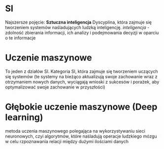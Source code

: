 
# SI
Najszersze pojęcie: **Sztuczna inteligencja**
Dyscyplina, która zajmuje się tworzeniem systemów naśladujących ludzką inteligencję.
*inteligencja* - zdolność zbierania informacji, ich analizy i podejmowania decyzji w oparciu o te informacje

# Uczenie maszynowe
To jeden z działów SI.
Kategoria SI, która zajmuje się tworzeniem uczących się systemów (te systemy na bieżąco aktualizują swoje zachowanie wraz z otrzymaniem nowych danych, wyciągają wnioski z sukcesów i porażek, aby optymalizować swoje zachowanie w przyszłości)


# Głębokie uczenie maszynowe (Deep learning)
metoda uczenia maszynowego polegająca na wykorzystywaniu sieci neuronowych, czyi algorytmów, które naśladują operacje ludzkiego mózgu w celu rzpoznawania relacji między dużymi ilościami danych













